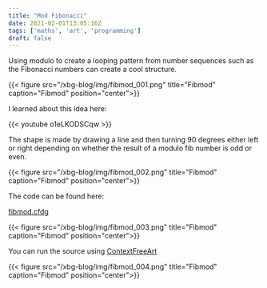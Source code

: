 ```yaml
---
title: "Mod Fibonacci"
date: 2021-02-01T13:05:16Z
tags: ['maths', 'art', 'programming']
draft: false
---
```


Using modulo to create a looping pattern from number sequences such as
the Fibonacci numbers can create a cool structure.

{{< figure src="/xbg-blog/img/fibmod_001.png" title="Fibmod" caption="Fibmod" position="center">}}

I learned about this idea here:

{{< youtube o1eLKODSCqw >}}

The shape is made by drawing a line and then turning 90 degrees either
left or right depending on whether the result of a modulo fib number
is odd or even.

{{< figure src="/xbg-blog/img/fibmod_002.png" title="Fibmod" caption="Fibmod" position="center">}}

The code can be found here:

[fibmod.cfdg](https://github.com/xbgbtx/context-free-art/blob/main/fibmod.cfdg)

{{< figure src="/xbg-blog/img/fibmod_003.png" title="Fibmod" caption="Fibmod" position="center">}}

You can run the source using [ContextFreeArt](https://www.contextfreeart.org/index.html)

{{< figure src="/xbg-blog/img/fibmod_004.png" title="Fibmod" caption="Fibmod" position="center">}}
